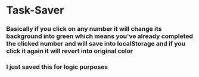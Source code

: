 # Task-Saver

### Basically if you click on any number it will change its background into green which means you've already completed the clicked number and will save into localStorage and if you click it again it will revert into original color
### I just saved this for logic purposes
